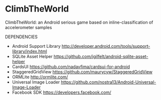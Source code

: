 ClimbTheWorld
=============

ClimbTheWorld: an Android serious game based on inline-classification of accelerometer samples

DEPENDENCIES
* Android Support Library http://developer.android.com/tools/support-library/index.html
* SQLite Asset Helper https://github.com/jgilfelt/android-sqlite-asset-helper
* CardsUI https://github.com/nadavfima/cardsui-for-android
* StaggeredGridView https://github.com/maurycyw/StaggeredGridView
* ORMLite http://ormlite.com/
* Universal Image Loader https://github.com/nostra13/Android-Universal-Image-Loader
* Facebook SDK https://developers.facebook.com/

